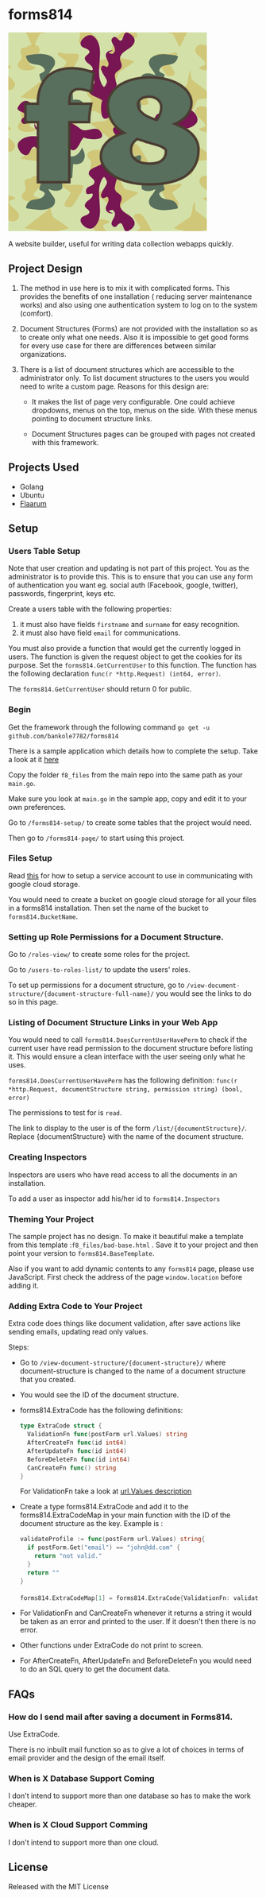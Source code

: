 # forms814

![alt text](https://github.com/bankole7782/forms814/raw/master/forms814.png "Forms814 logo")

A website builder, useful for writing data collection webapps quickly.

## Project Design

1.  The method in use here is to mix it with complicated forms. This provides the
    benefits of one installation ( reducing server maintenance works) and also using
    one authentication system to log on to the system (comfort).

2.  Document Structures (Forms) are not provided with the installation so as to create only what
    one needs. Also it is impossible to get good forms for every use case for there are differences between
    similar organizations.

3.  There is a list of document structures which are accessible to the administrator only.
    To list document structures to the users you would need to write a custom page.
    Reasons for this design are:

    * It makes the list of page very configurable. One could achieve dropdowns, menus on the top, menus on
    the side. With these menus pointing to document structure links.

    * Document Structures pages can be grouped with pages not created with this framework.


## Projects Used

* Golang
* Ubuntu
* [Flaarum](https://github.com/bankole7782/flaarum)


## Setup

### Users Table Setup

Note that user creation and updating is not part of this project. You as the administrator is to provide this. This is to
ensure that you can use any form of authentication you want eg. social auth (Facebook, google, twitter), passwords,
fingerprint, keys etc.

Create a users table with the following properties:

1. it must also have fields `firstname` and `surname` for easy recognition.
2. it must also have field `email` for communications.

You must also provide a function that would get the currently logged in users. The function is given the request object
to get the cookies for its purpose. Set the `forms814.GetCurrentUser` to this function. The function has the following
declaration `func(r *http.Request) (int64, error)`.

The `forms814.GetCurrentUser` should return 0 for public.


### Begin

Get the framework through the following command `go get -u github.com/bankole7782/forms814`

There is a sample application which details how to complete the setup. Take a look at it [here](https://github.com/bankole7782/forms814/tree/master/f8_sample)

Copy the folder `f8_files` from the main repo into the same path as your `main.go`.

Make sure you look at `main.go` in the sample app, copy and edit it to your own preferences.

Go to `/forms814-setup/` to create some tables that the project would need.

Then go to `/forms814-page/` to start using this project.


### Files Setup

Read [this](https://cloud.google.com/docs/authentication/production) for how to setup a service account
to use in communicating with google cloud storage.

You would need to create a bucket on google cloud storage for all your files in a forms814 installation. Then
set the name of the bucket to `forms814.BucketName`.


### Setting up Role Permissions for a Document Structure.

Go to `/roles-view/` to create some roles for the project.

Go to `/users-to-roles-list/` to update the users' roles.

To set up permissions for a document structure, go to `/view-document-structure/{document-structure-full-name}/`
you would see the links to do so in this page.


### Listing of Document Structure Links in your Web App

You would need to call `forms814.DoesCurrentUserHavePerm` to check if the current user have read permission
to the document structure before listing it. This would ensure a clean interface with the user
seeing only what he uses.

`forms814.DoesCurrentUserHavePerm` has the following definition:
`func(r *http.Request, documentStructure string, permission string) (bool, error)`

The permissions to test for is `read`.

The link to display to the user is of the form `/list/{documentStructure}/`. Replace {documentStructure} with
the name of the document structure.


### Creating Inspectors

Inspectors are users who have read access to all the documents in an installation.

To add a user as inspector add his/her id to `forms814.Inspectors`


### Theming Your Project

The sample project has no design. To make it beautiful make a template from this template :`f8_files/bad-base.html`
. Save it to your project and then point your version to `forms814.BaseTemplate`.

Also if you want to add dynamic contents to any `forms814` page, please use JavaScript.
First check the address of the page `window.location` before adding it.


### Adding Extra Code to Your Project

Extra code does things like document validation, after save actions like sending emails, updating read only values.

Steps:

- Go to `/view-document-structure/{document-structure}/` where document-structure is changed to
  the name of a document structure that you created.

- You would see the ID of the document structure.

- forms814.ExtraCode has the following definitions:
  ```go
  type ExtraCode struct {
    ValidationFn func(postForm url.Values) string
    AfterCreateFn func(id int64)
    AfterUpdateFn func(id int64)
    BeforeDeleteFn func(id int64)
    CanCreateFn func() string
  }
  ```
  For ValidationFn take a look at [url.Values description](https://golang.org/pkg/net/url/#Values)

- Create a type forms814.ExtraCode and add it to the forms814.ExtraCodeMap in your main function with
the ID of the document structure as the key. Example is :

  ```go
  validateProfile := func(postForm url.Values) string{
    if postForm.Get("email") == "john@dd.com" {
      return "not valid."
    }
    return ""
  }

  forms814.ExtraCodeMap[1] = forms814.ExtraCode{ValidationFn: validateProfile}
  ```
- For ValidationFn and CanCreateFn whenever it returns a string it would be taken as an error and printed to the user.
If it doesn't then there is no error.

- Other functions under ExtraCode do not print to screen.

- For AfterCreateFn, AfterUpdateFn and BeforeDeleteFn you would need to do an SQL query to get the document data.


## FAQs

### How do I send mail after saving a document in Forms814.

Use ExtraCode.

There is no inbuilt mail function so as to give a lot of choices in terms of email provider
and the design of the email itself.


### When is X Database Support Coming

I don't intend to support more than one database so has to make the work cheaper.


### When is X Cloud Support Comming

I don't intend to support more than one cloud.


## License

Released with the MIT License
